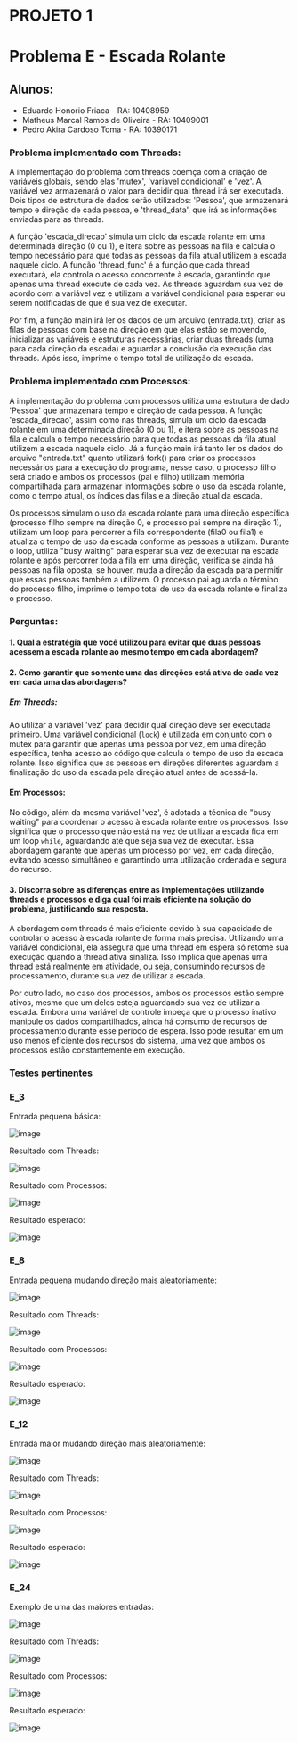 # PROJETO 1
# Problema E - Escada Rolante

## Alunos:
* Eduardo Honorio Friaca - RA: 10408959
* Matheus Marcal Ramos de Oliveira - RA: 10409001
* Pedro Akira Cardoso Toma - RA: 10390171

### Problema implementado com Threads: 

  A implementação do problema com threads coemça com a criação de variáveis globais, sendo elas 'mutex', 'variavel condicional' e 'vez'. A variável vez armazenará o valor para decidir qual thread irá ser executada. Dois tipos de estrutura de dados serão utilizados: 'Pessoa', que armazenará tempo e direção de cada pessoa, e 'thread_data', que irá as informações enviadas para as threads. 

  A função 'escada_direcao' simula um ciclo da escada rolante em uma determinada direção (0 ou 1), e itera sobre as pessoas na fila e calcula o tempo necessário para que todas as pessoas da fila atual utilizem a escada naquele ciclo. A função 'thread_func' é a função que cada thread executará, ela controla o acesso concorrente à escada, garantindo que apenas uma thread execute de cada vez. As threads aguardam sua vez de acordo com a variável vez e utilizam a variável condicional para esperar ou serem notificadas de que é sua vez de executar. 

  Por fim, a função main irá ler os dados de um arquivo (entrada.txt), criar as filas de pessoas com base na direção em que elas estão se movendo, inicializar as variáveis e estruturas necessárias, criar duas threads (uma para cada direção da escada) e aguardar a conclusão da execução das threads. Após isso, imprime o tempo total de utilização da escada.


### Problema implementado com Processos: 

  A implementação do problema com processos utiliza uma estrutura de dado 'Pessoa' que armazenará tempo e direção de cada pessoa. A função 'escada_direcao', assim como nas threads, simula um ciclo da escada rolante em uma determinada direção (0 ou 1), e itera sobre as pessoas na fila e calcula o tempo necessário para que todas as pessoas da fila atual utilizem a escada naquele ciclo. Já a função main irá tanto ler os dados do arquivo "entrada.txt" quanto utilizará fork() para criar os processos necessários para a execução do programa, nesse caso, o processo filho será criado e ambos os processos (pai e filho) utilizam memória compartilhada para armazenar informações sobre o uso da escada rolante, como o tempo atual, os índices das filas e a direção atual da escada.

  Os processos simulam o uso da escada rolante para uma direção específica (processo filho sempre na direção 0, e processo pai sempre na direção 1), utilizam um loop para percorrer a fila correspondente (fila0 ou fila1) e atualiza o tempo de uso da escada conforme as pessoas a utilizam. Durante o loop, utiliza "busy waiting" para esperar sua vez de executar na escada rolante e após percorrer toda a fila em uma direção, verifica se ainda há pessoas na fila oposta, se houver, muda a direção da escada para permitir que essas pessoas também a utilizem. O processo pai aguarda o término do processo filho, imprime o tempo total de uso da escada rolante e finaliza o processo.

### Perguntas: 

#### 1. Qual a estratégia que você utilizou para evitar que duas pessoas acessem a escada rolante ao mesmo tempo em cada abordagem?




#### 2. Como garantir que somente uma das direções está ativa de cada vez em cada uma das abordagens?

##### Em Threads:

Ao utilizar a variável 'vez' para decidir qual direção deve ser executada primeiro. Uma variável condicional (`lock`) é utilizada em conjunto com o mutex para garantir que apenas uma pessoa por vez, em uma direção específica, tenha acesso ao código que calcula o tempo de uso da escada rolante. Isso significa que as pessoas em direções diferentes aguardam a finalização do uso da escada pela direção atual antes de acessá-la.

#### Em Processos:

No código, além da mesma variável 'vez', é adotada a técnica de "busy waiting" para coordenar o acesso à escada rolante entre os processos. Isso significa que o processo que não está na vez de utilizar a escada fica em um loop `while`, aguardando até que seja sua vez de executar. Essa abordagem garante que apenas um processo por vez, em cada direção, evitando acesso simultâneo e garantindo uma utilização ordenada e segura do recurso.

#### 3. Discorra sobre as diferenças entre as implementações utilizando threads e processos e diga qual foi mais eficiente na solução do problema, justificando sua resposta.

A abordagem com threads é mais eficiente devido à sua capacidade de controlar o acesso à escada rolante de forma mais precisa. Utilizando uma variável condicional, ela assegura que uma thread em espera só retome sua execução quando a thread ativa sinaliza. Isso implica que apenas uma thread está realmente em atividade, ou seja, consumindo recursos de processamento, durante sua vez de utilizar a escada.

Por outro lado, no caso dos processos, ambos os processos estão sempre ativos, mesmo que um deles esteja aguardando sua vez de utilizar a escada. Embora uma variável de controle impeça que o processo inativo manipule os dados compartilhados, ainda há consumo de recursos de processamento durante esse período de espera. Isso pode resultar em um uso menos eficiente dos recursos do sistema, uma vez que ambos os processos estão constantemente em execução.

### Testes pertinentes

### E_3 
Entrada pequena básica: 

![image](https://github.com/macaaalm/sistemasOperacionais/assets/113950201/c813f6bd-341e-4704-9c3b-acd133546cd7)

Resultado com Threads:

![image](https://github.com/macaaalm/sistemasOperacionais/assets/113950201/d9a04726-4c20-4217-b450-e8639328be0c)

Resultado com Processos:

![image](https://github.com/macaaalm/sistemasOperacionais/assets/113950201/d226ba59-c4aa-455b-9bc0-7fe8d054d98b)

Resultado esperado:

![image](https://github.com/macaaalm/sistemasOperacionais/assets/113950201/b6dfbd49-72ad-4132-9123-76974aa05a61)


### E_8 
Entrada pequena mudando direção mais aleatoriamente: 

![image](https://github.com/macaaalm/sistemasOperacionais/assets/113950201/1e7b738f-c101-4fe2-be3b-b83cef1bbbb0)

Resultado com Threads:

![image](https://github.com/macaaalm/sistemasOperacionais/assets/113950201/b57d25b0-5f38-4e1f-abd5-11c5d7f707c5)

Resultado com Processos:

![image](https://github.com/macaaalm/sistemasOperacionais/assets/113950201/65fb25e2-1f16-4f34-982a-da50bca98eca)

Resultado esperado:

![image](https://github.com/macaaalm/sistemasOperacionais/assets/113950201/c4ca9da5-b25c-4c28-a51d-a97479108a8f)


### E_12 
Entrada maior mudando direção mais aleatoriamente: 

![image](https://github.com/macaaalm/sistemasOperacionais/assets/113950201/78ee8995-308d-4aa2-9556-4ce893bf6e0a)

Resultado com Threads:

![image](https://github.com/macaaalm/sistemasOperacionais/assets/113950201/d3ed835c-8f98-4c35-92bf-6144464e43c5)

Resultado com Processos:

![image](https://github.com/macaaalm/sistemasOperacionais/assets/113950201/68203b3e-e1e5-4126-9366-59b8939188cc)

Resultado esperado:

![image](https://github.com/macaaalm/sistemasOperacionais/assets/113950201/84a8e343-0ce8-4a2a-ac04-3ba5d00e7a0c)


### E_24 
Exemplo de uma das maiores entradas: 

![image](https://github.com/macaaalm/sistemasOperacionais/assets/113950201/f17442bb-0292-4fd1-b8b3-442c66692739)

Resultado com Threads:

![image](https://github.com/macaaalm/sistemasOperacionais/assets/113950201/d5dd5707-87f6-408f-8659-69fcc62a4ad4)

Resultado com Processos:

![image](https://github.com/macaaalm/sistemasOperacionais/assets/113950201/3ad053b0-7add-4d93-b7c9-b334145e48c9)

Resultado esperado:

![image](https://github.com/macaaalm/sistemasOperacionais/assets/113950201/cb9c5295-6874-45ab-a518-166ede54698b)

